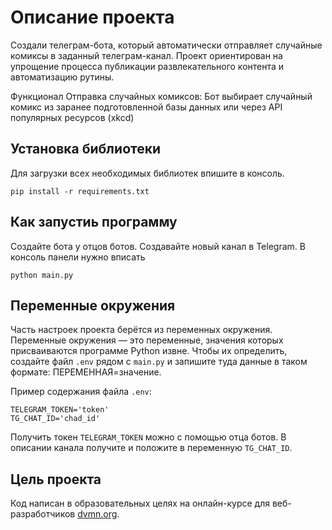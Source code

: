 # Описание проекта
Создали телеграм-бота, который автоматически отправляет случайные комиксы в заданный телеграм-канал. Проект ориентирован на упрощение процесса публикации развлекательного контента и автоматизацию рутины.

Функционал
Отправка случайных комиксов:
Бот выбирает случайный комикс из заранее подготовленной базы данных или через API популярных ресурсов (xkcd)

## Установка библиотеки
Для загрузки всех необходимых библиотек впишите в консоль.
```
pip install -r requirements.txt
``` 

## Как запустиь программу
Создайте бота у отцов ботов. Создавайте новый канал в Telegram.
В консоль панели нужно вписать

```
python main.py
```

## Переменные окружения

Часть настроек проекта берётся из переменных окружения. Переменные окружения — это переменные, значения которых присваиваются программе Python извне. Чтобы их определить, создайте файл `.env` рядом с `main.py` и запишите туда данные в таком формате: ПЕРЕМЕННАЯ=значение.

Пример содержания файла `.env`:

```
TELEGRAM_TOKEN='token'
TG_CHAT_ID='chad_id'
```

Получить токен `TELEGRAM_TOKEN` можно с помощью отца ботов. В описании канала получите и положите в переменную `TG_CHAT_ID`.

## Цель проекта
Код написан в образовательных целях на онлайн-курсе для веб-разработчиков [dvmn.org](https://dvmn.org/).
